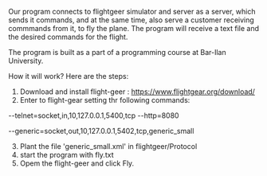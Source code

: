 Our program connects to flightgeer simulator and server as a server, 
which sends it commands, and at the same time, also serve a customer receiving commmands from it, to fly the plane.
The program will receive a text file and the desired commands for the flight. 

The program is built as a part of a programming course at Bar-Ilan University.


How it will work?
Here are the steps:

1. Download and install flight-geer : https://www.flightgear.org/download/
2. Enter to flight-gear setting thr following commands:

  --telnet=socket,in,10,127.0.0.1,5400,tcp --http=8080    
  
  --generic=socket,out,10,127.0.0.1,5402,tcp,generic_small
  
3. Plant the file 'generic_small.xml' in flightgeer/Protocol
4. start the program with fly.txt
5. Opem the flight-geer and click Fly.

